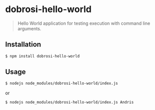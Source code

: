 # dobrosi-hello-world

> Hello World application for testing execution with command line arguments.

## Installation

```sh
$ npm install dobrosi-hello-world
```

## Usage

```sh
$ nodejs node_modules/dobrosi-hello-world/index.js
```
or
```sh
$ nodejs node_modules/dobrosi-hello-world/index.js Andris
```
